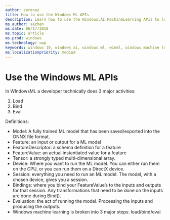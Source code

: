 ```yaml
---
author: serenaz
title: How to use the Windows ML APIs
description: Learn how to use the Windows.AI.MachineLearning APIs to load, bind, and evaluate models in your Windows applications.
ms.author: sezhen
ms.date: 06/17/2018
ms.topic: article
ms.prod: windows
ms.technology: uwp
keywords: windows 10, windows ai, windows ml, winml, windows machine learning
ms.localizationpriority: medium
---
```


# Use the Windows ML APIs

In WIndowsML a developer technically does 3 major activities: 
1. Load 
2. Bind 
3. Eval 

Definitions:

* Model: A fully trained ML model that has been saved/exported into the ONNX file format. 
* Feature: an input or output for a ML model 
* FeatureDescriptor: a schema definition for a feature 
* FeatureValue: an actual instantiated value for a feature 
* Tensor: a strongly typed multi-dimensional array. 
* Device: Where you want to run the ML model. You can either run them on the CPU, or you can run them on a DirectX device. 
* Session: everything you need to run an ML model. The model, with a chosen device, gives you a session. 
* Bindings: where you bind your FeatureValue’s to the inputs and outputs for that session. Any transformations that need to be done on the inputs are done during Bind(). 
* Evaluation: the act of running the model. Processing the inputs and producing the outputs. 
* Windows machine learning is broken into 3 major steps: load/bind/eval 